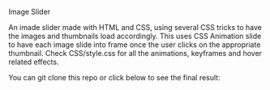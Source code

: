 Image Slider

An imade slider made with HTML and CSS, using several CSS tricks to have the images and thumbnails load accordingly. This uses CSS Animation slide to have each image slide into frame once the user clicks on the appropriate thumbnail. Check CSS/style.css for all the animations, keyframes and hover related effects.

You can git clone this repo or click below to see the final result:

